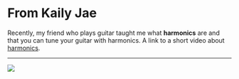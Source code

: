 <html>
  <head>
    <meta charset="utf-8">
  </head>
  <body>
    <h1>From Kaily Jae</h1>
    <p>Recently, my friend who plays guitar taught me what <strong>harmonics</strong> are and that you can tune your guitar with harmonics. A link to a short video about <a href="https://www.youtube.com/watch?v=ru7HIGKMRNI" title="Harmonics" target="_bank"> harmonics</a>.<br><hr>
	<img src="https://images.squarespace-cdn.com/content/v1/5c0c28b850a54f46ae54bf09/1547409661705-3Q979L56A36HBEO93R33/Untitled-1.png?format=10w">
    </p>  
  </body>
</html>
